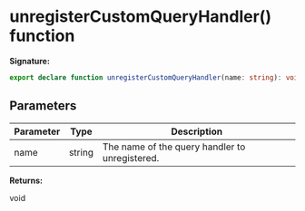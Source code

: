 # unregisterCustomQueryHandler() function

**Signature:**

```typescript
export declare function unregisterCustomQueryHandler(name: string): void;
```

## Parameters

| Parameter | Type   | Description                                    |
| --------- | ------ | ---------------------------------------------- |
| name      | string | The name of the query handler to unregistered. |

**Returns:**

void

